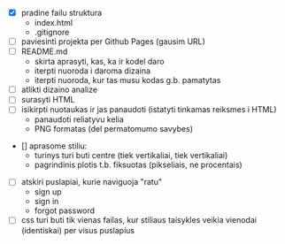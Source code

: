 - [x] pradine failu struktura
   - index.html
   - .gitignore
- [ ] paviesinti projekta per Github Pages (gausim URL)
- [ ] README.md
   - skirta aprasyti, kas, ka ir kodel daro
   - iterpti nuoroda i daroma dizaina
   - iterpti nuoroda, kur tas musu kodas g.b. pamatytas
- [ ] atlikti dizaino analize
- [ ] surasyti HTML
- [ ] isikirpti nuotaukas ir jas panaudoti (istatyti tinkamas reiksmes i HTML)
   - panaudoti reliatyvu kelia
   - PNG formatas (del permatomumo savybes)
- [] aprasome stiliu: 
   - turinys turi buti centre (tiek vertikaliai, tiek vertikaliai)
   - pagrindinis plotis t.b. fiksuotas (pikseliais, ne procentais)
- [ ] atskiri puslapiai, kurie naviguoja "ratu"
  - sign up
  - sign in
  - forgot password
- [ ] css turi buti tik vienas failas, kur stiliaus taisykles veikia vienodai (identiskai) per visus puslapius